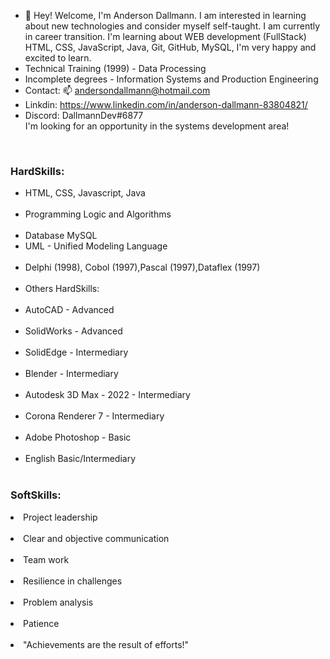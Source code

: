 - 👋 Hey! Welcome, I'm Anderson Dallmann. I am interested in learning about new technologies and consider myself self-taught. I am currently in career transition. I'm learning about WEB development (FullStack) HTML, CSS, JavaScript, Java, Git, GitHub, MySQL, I'm very happy and excited to learn.
- Technical Training (1999) - Data Processing
- Incomplete degrees - Information Systems and Production Engineering
- Contact: 📫 andersondallmann@hotmail.com
- Linkdin: https://www.linkedin.com/in/anderson-dallmann-83804821/<br>
- Discord: DallmannDev#6877<br>
I'm looking for an opportunity in the systems development area!
<br>
<h3>HardSkills:</h3>
<ul> 
  <li>HTML, CSS, Javascript, Java </li> <br>
  <li>Programming Logic and Algorithms</li>  <br>
  <li>Database MySQL</li>
  <li>UML - Unified Modeling Language</li>  <br>  
  <li>Delphi (1998), Cobol (1997),Pascal (1997),Dataflex (1997)</li>  <br>
  <li>Others HardSkills:</li>  <br>
  <li>AutoCAD - Advanced</li>  <br>
  <li>SolidWorks - Advanced</li>  <br>
  <li>SolidEdge - Intermediary</li>  <br>
  <li>Blender - Intermediary</li>  <br>
  <li>Autodesk 3D Max - 2022 - Intermediary</li>  <br>
  <li>Corona Renderer 7 - Intermediary</li>  <br>
  <li>Adobe Photoshop - Basic</li>  <br>
  <li>English Basic/Intermediary</li><br>
</ul>

<h3>SoftSkills:</h3>
  <li>Project leadership</li><br>
  <li>Clear and objective communication</li><br> 
  <li>Team work</li><br> 
  <li>Resilience in challenges</li><br>
  <li>Problem analysis</li><br> 
  <li>Patience</li><br> 

  <li>"Achievements are the result of efforts!"</li><br>
<!---
andersondallmann/andersondallmann is a ✨ special ✨ repository because its `README.md` (this file) appears on your GitHub profile.
You can click the Preview link to take a look at your changes.
--->
